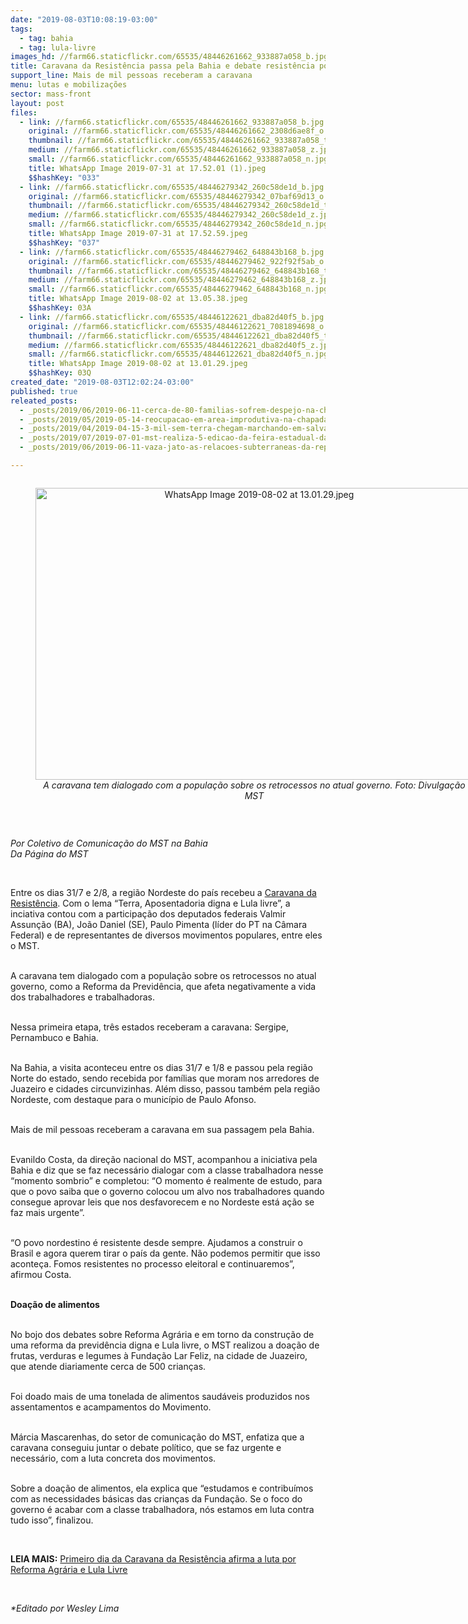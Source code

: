 ```yaml
---
date: "2019-08-03T10:08:19-03:00"
tags:
  - tag: bahia
  - tag: lula-livre
images_hd: //farm66.staticflickr.com/65535/48446261662_933887a058_b.jpg
title: Caravana da Resistência passa pela Bahia e debate resistência popular
support_line: Mais de mil pessoas receberam a caravana
menu: lutas e mobilizações
sector: mass-front
layout: post
files:
  - link: //farm66.staticflickr.com/65535/48446261662_933887a058_b.jpg
    original: //farm66.staticflickr.com/65535/48446261662_2308d6ae8f_o.jpg
    thumbnail: //farm66.staticflickr.com/65535/48446261662_933887a058_t.jpg
    medium: //farm66.staticflickr.com/65535/48446261662_933887a058_z.jpg
    small: //farm66.staticflickr.com/65535/48446261662_933887a058_n.jpg
    title: WhatsApp Image 2019-07-31 at 17.52.01 (1).jpeg
    $$hashKey: "033"
  - link: //farm66.staticflickr.com/65535/48446279342_260c58de1d_b.jpg
    original: //farm66.staticflickr.com/65535/48446279342_07baf69d13_o.jpg
    thumbnail: //farm66.staticflickr.com/65535/48446279342_260c58de1d_t.jpg
    medium: //farm66.staticflickr.com/65535/48446279342_260c58de1d_z.jpg
    small: //farm66.staticflickr.com/65535/48446279342_260c58de1d_n.jpg
    title: WhatsApp Image 2019-07-31 at 17.52.59.jpeg
    $$hashKey: "037"
  - link: //farm66.staticflickr.com/65535/48446279462_648843b168_b.jpg
    original: //farm66.staticflickr.com/65535/48446279462_922f92f5ab_o.jpg
    thumbnail: //farm66.staticflickr.com/65535/48446279462_648843b168_t.jpg
    medium: //farm66.staticflickr.com/65535/48446279462_648843b168_z.jpg
    small: //farm66.staticflickr.com/65535/48446279462_648843b168_n.jpg
    title: WhatsApp Image 2019-08-02 at 13.05.38.jpeg
    $$hashKey: 03A
  - link: //farm66.staticflickr.com/65535/48446122621_dba82d40f5_b.jpg
    original: //farm66.staticflickr.com/65535/48446122621_7081894698_o.jpg
    thumbnail: //farm66.staticflickr.com/65535/48446122621_dba82d40f5_t.jpg
    medium: //farm66.staticflickr.com/65535/48446122621_dba82d40f5_z.jpg
    small: //farm66.staticflickr.com/65535/48446122621_dba82d40f5_n.jpg
    title: WhatsApp Image 2019-08-02 at 13.01.29.jpeg
    $$hashKey: 03Q
created_date: "2019-08-03T12:02:24-03:00"
published: true
releated_posts:
  - _posts/2019/06/2019-06-11-cerca-de-80-familias-sofrem-despejo-na-chapada-diamantina.md
  - _posts/2019/05/2019-05-14-reocupacao-em-area-improdutiva-na-chapada-diamantina.md
  - _posts/2019/04/2019-04-15-3-mil-sem-terra-chegam-marchando-em-salvador.md
  - _posts/2019/07/2019-07-01-mst-realiza-5-edicao-da-feira-estadual-da-reforma-agraria-na-bahia.md
  - _posts/2019/06/2019-06-11-vaza-jato-as-relacoes-subterraneas-da-republica-de-curitiba.md

---
```

<div style="text-align:center">
<figure class="image" style="display:inline-block"><img alt="WhatsApp Image 2019-08-02 at 13.01.29.jpeg" height="467" src="//farm66.staticflickr.com/65535/48446122621_dba82d40f5_b.jpg" width="700" />
<figcaption><em>A caravana tem dialogado com a popula&ccedil;&atilde;o sobre os retrocessos no atual governo. Foto: Divulga&ccedil;&atilde;o MST</em></figcaption>
</figure>
</div>

<p>&nbsp;</p>

<p><em>Por Coletivo de Comunica&ccedil;&atilde;o do MST na Bahia<br />
Da P&aacute;gina do MST&nbsp;</em></p>

<p>&nbsp;</p>

<p>Entre os dias 31/7 e 2/8, a regi&atilde;o Nordeste do pa&iacute;s recebeu a <a href="https://www.mst.org.br/2019/07/30/caravana-realiza-atos-em-defesa-de-lula-na-bahia-sergipe-e-pernambuco.html">Caravana da Resist&ecirc;ncia</a>. Com o lema &ldquo;Terra, Aposentadoria digna e Lula livre&rdquo;, a inciativa contou com a participa&ccedil;&atilde;o dos deputados federais Valmir Assun&ccedil;&atilde;o (BA), Jo&atilde;o Daniel (SE), Paulo Pimenta (l&iacute;der do PT na C&acirc;mara Federal) e de representantes de diversos movimentos populares, entre eles o MST.</p>

<p><br />
A caravana tem dialogado com a popula&ccedil;&atilde;o sobre os retrocessos no atual governo, como a Reforma da Previd&ecirc;ncia, que afeta negativamente a vida dos trabalhadores e trabalhadoras.&nbsp;</p>

<p><br />
Nessa primeira etapa, tr&ecirc;s estados receberam a caravana: Sergipe, Pernambuco e Bahia.</p>

<p><br />
Na Bahia, a visita aconteceu entre os dias 31/7 e 1/8 e passou pela regi&atilde;o Norte do estado, sendo recebida por fam&iacute;lias que moram nos arredores de Juazeiro e cidades circunvizinhas. Al&eacute;m disso, passou tamb&eacute;m pela regi&atilde;o Nordeste, com destaque para o munic&iacute;pio de Paulo Afonso.&nbsp;</p>

<p><br />
Mais de mil pessoas receberam a caravana em sua passagem pela Bahia.&nbsp;</p>

<p><br />
Evanildo Costa, da dire&ccedil;&atilde;o nacional do MST, acompanhou a iniciativa pela Bahia e diz que se faz necess&aacute;rio dialogar com a classe trabalhadora nesse &ldquo;momento sombrio&rdquo; e completou: &ldquo;O momento &eacute; realmente de estudo, para que o povo saiba que o governo colocou um alvo nos trabalhadores quando consegue aprovar leis que nos desfavorecem e no Nordeste est&aacute; a&ccedil;&atilde;o se faz mais urgente&rdquo;.</p>

<p><br />
&ldquo;O povo nordestino &eacute; resistente desde sempre. Ajudamos a construir o Brasil e agora querem tirar o pa&iacute;s da gente. N&atilde;o podemos permitir que isso aconte&ccedil;a. Fomos resistentes no processo eleitoral e continuaremos&rdquo;, afirmou Costa.</p>

<p><br />
<strong>Doa&ccedil;&atilde;o de alimentos</strong></p>

<p><br />
No bojo dos debates sobre Reforma Agr&aacute;ria e em torno da constru&ccedil;&atilde;o de uma reforma da previd&ecirc;ncia digna e Lula livre, o MST realizou a doa&ccedil;&atilde;o de frutas, verduras e legumes &agrave; Funda&ccedil;&atilde;o Lar Feliz, na cidade de Juazeiro, que atende diariamente cerca de 500 crian&ccedil;as.</p>

<p><br />
Foi doado mais de uma tonelada de alimentos saud&aacute;veis produzidos nos assentamentos e acampamentos do Movimento.</p>

<p><br />
M&aacute;rcia Mascarenhas, do setor de comunica&ccedil;&atilde;o do MST, enfatiza que a caravana conseguiu juntar o debate pol&iacute;tico, que se faz urgente e necess&aacute;rio, com a luta concreta dos movimentos.&nbsp;</p>

<p><br />
Sobre a doa&ccedil;&atilde;o de alimentos, ela explica que &ldquo;estudamos e contribu&iacute;mos com as necessidades b&aacute;sicas das crian&ccedil;as da Funda&ccedil;&atilde;o. Se o foco do governo &eacute; acabar com a classe trabalhadora, n&oacute;s estamos em luta contra tudo isso&rdquo;, finalizou.&nbsp;</p>

<p>&nbsp;</p>

<p><strong>LEIA MAIS:</strong> <a href="https://www.mst.org.br/2019/08/01/primeiro-dia-da-caravana-da-resistencia-afirma-a-luta-por-reforma-agraria-e-lula-livre.html">Primeiro dia da Caravana da Resist&ecirc;ncia afirma a luta por Reforma Agr&aacute;ria e Lula Livre</a></p>

<p>&nbsp;</p>

<p><em>*Editado por Wesley Lima</em></p>
